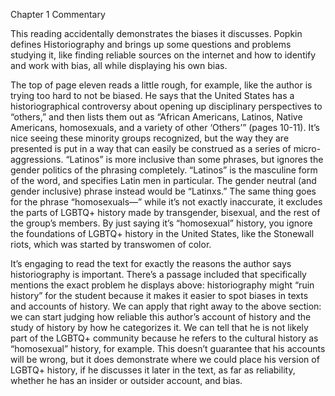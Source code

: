 Chapter 1 Commentary

This reading accidentally demonstrates the biases it discusses. Popkin defines Historiography and brings up some questions and problems studying it, like finding reliable sources on the internet and how to identify and work with bias, all while displaying his own bias.  

The top of page eleven reads a little rough, for example, like the author is trying too hard to not be biased. He says that the United States has a historiographical controversy about opening up disciplinary perspectives to “others,” and then lists them out as “African Americans, Latinos, Native Americans, homosexuals, and a variety of other ‘Others’” (pages 10-11). It’s nice seeing these minority groups recognized, but the way they are presented is put in a way that can easily be construed as a series of micro-aggressions. “Latinos” is more inclusive than some phrases, but ignores the gender politics of the phrasing completely. “Latinos” is the masculine form of the word, and specifies Latin men in particular. The gender neutral (and gender inclusive) phrase instead would be “Latinxs.” The same thing goes for the phrase “homosexuals—” while it’s not exactly inaccurate, it excludes the parts of LGBTQ+ history made by transgender, bisexual, and the rest of the group’s members. By just saying it’s “homosexual” history, you ignore the foundations of LGBTQ+ history in the United States, like the Stonewall riots, which was started by transwomen of color.  

It’s engaging to read the text for exactly the reasons the author says historiography is important. There’s a passage included that specifically mentions the exact problem he displays above: historiography might “ruin history” for the student because it makes it easier to spot biases in texts and accounts of history. We can apply that right away to the above section: we can start judging how reliable this author’s account of history and the study of history by how he categorizes it. We can tell that he is not likely part of the LGBTQ+ community because he refers to the cultural history as “homosexual” history, for example. This doesn’t guarantee that his accounts will be wrong, but it does demonstrate where we could place his version of LGBTQ+ history, if he discusses it later in the text, as far as reliability, whether he has an insider or outsider account, and bias.
